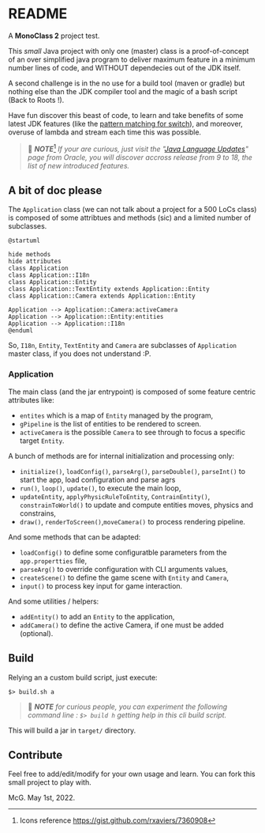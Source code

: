 # README

A **MonoClass 2** project test.

This _small_ Java project with only one (master) class is a proof-of-concept of an over simplified java program to deliver maximum feature in a minimum number lines of code, and WITHOUT dependecies out of the JDK itself.

A second challenge is in the no use for a build tool (maven or gradle) but nothing else than the JDK compiler tool and the magic of a bash script (Back to Roots !).

Have fun discover this beast of code, to learn and take benefits of some latest JDK features (like the [pattern matching for switch](https://openjdk.java.net/jeps/406 "ssee the official specification")), and moreover, overuse of lambda and stream each time this was possible.

> :blue_book: _**NOTE**_[^1]
> _If your are curious, just visit the "[Java Language Updates](https://docs.oracle.com/en/java/javase/18/language/java-language-changes.html "go to official source of information for Java evolution")" page from Oracle, you will discover accross release from 9 to 18, the list of new introduced features._
>
## A bit of doc please

The `Application` class (we can not talk about a project for a 500 LoCs class) is composed of some attribtues and methods (sic) and a limited number of subclasses.

```plantuml
@startuml

hide methods
hide attributes
class Application
class Application::I18n
class Application::Entity
class Application::TextEntity extends Application::Entity
class Application::Camera extends Application::Entity

Application --> Application::Camera:activeCamera
Application --> Application::Entity:entities
Application --> Application::I18n
@enduml
```

So, `I18n`, `Entity`, `TextEntity` and `Camera` are subclasses of `Application` master class, if you does not understand :P.

### Application

The main class (and the jar entrypoint) is composed of some feature centric attributes like:

- `entites` which is a map of `Entity` managed by the program,
- `gPipeline` is the list of entities to be rendered to screen.
- `activeCamera` is the possible `Camera` to see through to focus a specific target `Entity`.

A bunch of methods are for internal initialization and processing only:

- `initialize()`, `loadConfig()`, `parseArg()`, `parseDouble()`, `parseInt()` to start the app, load configuration and parse agrs
- `run()`, `loop()`, `update()`,  to execute the main loop,
- `updateEntity`, `applyPhysicRuleToEntity`, `ContrainEntity()`, `constrainToWorld()` to update and compute entities moves, physics and constrains,
- `draw()`, `renderToScreen()`,`moveCamera()` to process rendering pipeline.

And some methods that can be adapted:

- `loadConfig()` to define some configuratble parameters from the `app.propertties` file,
- `parseArg()` to override configuration with CLI arguments values,
- `createScene()` to define the game scene with `Entity` and `Camera`,
- `input()` to process key input for game interaction.

And some utilities / helpers:

- `addEntity()` to add an `Entity` to the application,
- `addCamera()` to define the active Camera, if one must be added (optional).

## Build

Relying an a custom build script, just execute:

```shell
$> build.sh a
```

> :blue_book: _**NOTE**_
> _for curious people, you can experiment the following command line :
> `$> build h` 
> getting help in this cli build script._

This will build a jar in `target/` directory.

## Contribute

Feel free to add/edit/modify for your own usage and learn. You can fork this small project to play with.

McG. May 1st, 2022.

[^1]: Icons reference https://gist.github.com/rxaviers/7360908